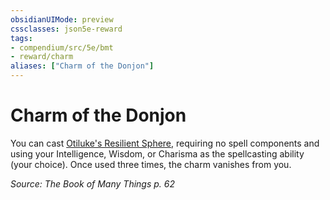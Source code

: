 ```yaml
---
obsidianUIMode: preview
cssclasses: json5e-reward
tags:
- compendium/src/5e/bmt
- reward/charm
aliases: ["Charm of the Donjon"]
---
```

# Charm of the Donjon

You can cast [Otiluke's Resilient Sphere](5E2014官方资源/spells/otilukes-resilient-sphere.md), requiring no spell components and using your Intelligence, Wisdom, or Charisma as the spellcasting ability (your choice). Once used three times, the charm vanishes from you.

*Source: The Book of Many Things p. 62*
